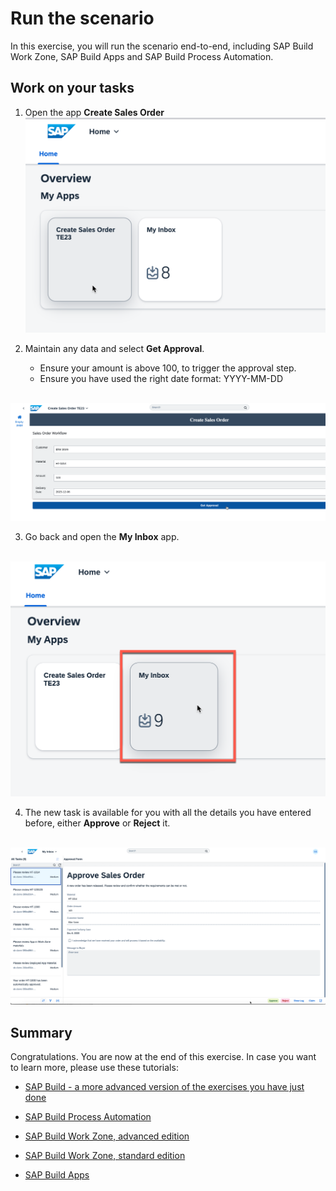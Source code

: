 # Run the scenario

In this exercise, you will run the scenario end-to-end, including SAP Build Work Zone, SAP Build Apps and SAP Build Process Automation.

## Work on your tasks

1.	Open the app **Create Sales Order**
<br>![](1.png)

2. Maintain any data and select **Get Approval**.
    - Ensure your amount is above 100, to trigger the approval step.
    - Ensure you have used the right date format: YYYY-MM-DD

<br>![](2.png)

3. Go back and open the **My Inbox** app.

<br>![](3.png)

4. The new task is available for you with all the details you have entered before, either **Approve** or **Reject** it.

<br>![](4.png)

## Summary

Congratulations. You are now at the end of this exercise.
In case you want to learn more, please use these tutorials: 
- [SAP Build - a more advanced version of the exercises you have just done](https://developers.sap.com/mission.build-workshop-sales-order.html)

- [SAP Build Process Automation](https://developers.sap.com/tutorial-navigator.html?tag=software-product%3Atechnology-platform%2Fsap-build%2Fsap-build-process-automation)
- [SAP Build Work Zone, advanced edition](https://developers.sap.com/tutorial-navigator.html?tag=software-product%3Atechnology-platform%2Fsap-build%2Fsap-build-work-zone-advanced-edition)
- [SAP Build Work Zone, standard edition](https://developers.sap.com/tutorial-navigator.html?tag=software-product%3Atechnology-platform%2Fsap-build%2Fsap-build-work-zone-standard-edition)
- [SAP Build Apps](https://developers.sap.com/tutorial-navigator.html?tag=software-product%3Atechnology-platform%2Fsap-build%2Fsap-build-apps-enterprise-edition)
